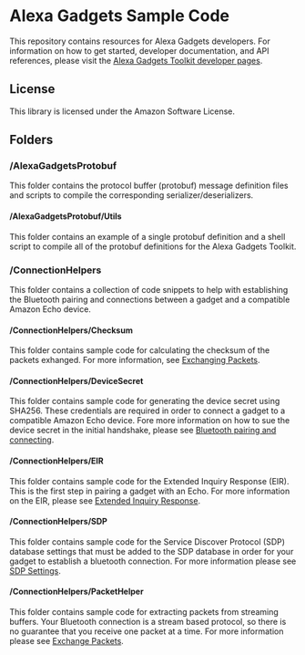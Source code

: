 # Alexa Gadgets Sample Code

This repository contains resources for Alexa Gadgets developers. For information on how to get started, developer documentation, and API references, please visit the [Alexa Gadgets Toolkit developer pages](https://developer.amazon.com/docs/alexa-gadgets-toolkit/understand-alexa-gadgets-toolkit.html).

## License

This library is licensed under the Amazon Software License.

## Folders
### /AlexaGadgetsProtobuf

This folder contains the protocol buffer (protobuf) message definition files and scripts to compile the corresponding serializer/deserializers.

#### /AlexaGadgetsProtobuf/Utils

This folder contains an example of a single protobuf definition and a shell script to compile all of the protobuf definitions for the Alexa Gadgets Toolkit.

### /ConnectionHelpers

This folder contains a collection of code snippets to help with establishing the Bluetooth pairing and connections between a gadget and a compatible Amazon Echo device.

#### /ConnectionHelpers/Checksum

This folder contains sample code for calculating the checksum of the packets exhanged. For more information, see [Exchanging Packets](https://developer.amazon.com/docs/alexa-gadgets-toolkit/exchange-packets.html).

#### /ConnectionHelpers/DeviceSecret

This folder contains sample code for generating the device secret using SHA256. These credentials are required in order to connect a gadget to a compatible Amazon Echo device. Fore more information on how to sue the device secret in the initial handshake, please see [Bluetooth pairing and connecting](https://developer.amazon.com/docs/alexa-gadgets-toolkit/pair-connect-bluetooth.html).

#### /ConnectionHelpers/EIR

This folder contains sample code for the Extended Inquiry Response (EIR). This is the first step in pairing a gadget with an Echo. For more information on the EIR, please see [Extended Inquiry Response](https://developer.amazon.com/docs/alexa-gadgets-toolkit/gadget-settings-bluetooth-communication.html#eir).

#### /ConnectionHelpers/SDP

This folder contains sample code for the Service Discover Protocol (SDP) database settings that must be added to the SDP database in order for your gadget to establish a bluetooth connection. For more information please see [SDP Settings](https://developer.amazon.com/docs/alexa-gadgets-toolkit/gadget-settings-bluetooth-communication.html#sdp-database).

#### /ConnectionHelpers/PacketHelper

This folder contains sample code for extracting packets from streaming buffers. Your Bluetooth connection is a stream based protocol, so there is no guarantee that you receive one packet at a time. For more information please see [Exchange Packets](https://developer.amazon.com/docs/alexa-gadgets-toolkit/exchange-packets.html).

